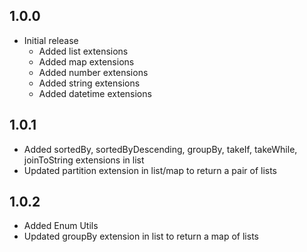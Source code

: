 ## 1.0.0
   * Initial release
      - Added list extensions
      - Added map extensions
      - Added number extensions
      - Added string extensions
      - Added datetime extensions 

## 1.0.1
   - Added sortedBy, sortedByDescending, groupBy, takeIf, takeWhile, joinToString extensions in list
   - Updated partition extension in list/map to return a pair of lists

## 1.0.2
   - Added Enum Utils
   - Updated groupBy extension in list to return a map of lists
